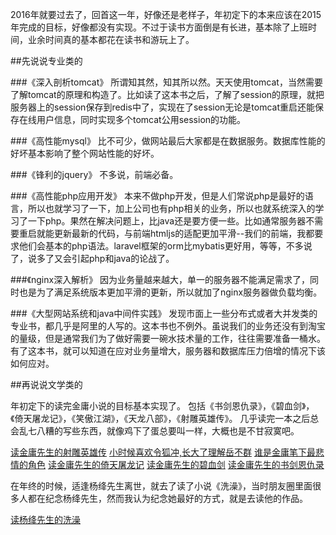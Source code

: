 2016年就要过去了，回首这一年，好像还是老样子，年初定下的本来应该在2015年完成的目标，好像都没有实现。不过于读书方面倒是有长进，基本除了上班时间，业余时间真的基本都花在读书和游玩上了。


##先说说专业类的

###《深入剖析tomcat》
所谓知其然，知其所以然。天天使用tomcat，当然需要了解tomcat的原理和构造了。比如读了这本书之后，了解了session的原理，就把服务器上的session保存到redis中了，实现在了session无论是tomcat重启还能保存在线用户信息，同时实现多个tomcat公用session的功能。

###《高性能mysql》
比不可少，做网站最后大家都是在数据服务。数据库性能的好坏基本影响了整个网站性能的好坏。

###《锋利的jquery》
不多说，前端必备。

###《高性能php应用开发》
本来不做php开发，但是人们常说php是最好的语言，所以也就学习了一下，加上公司也有php相关的业务，所以也就系统深入的学习了一下php。果然在解决问题上，比java还是要方便一些。比如通常服务器不需要重启就能更新最新的代码，与前端htmljs的适配更加平滑--我们的前端，我都要求他们会基本的php语法。laravel框架的orm比mybatis更好用，等等，不多说了，说多了又会引起php和java的论战了。

###《nginx深入解析》
因为业务量越来越大，单一的服务器不能满足需求了，同时也是为了满足系统版本更加平滑的更新，所以就加了nginx服务器做负载均衡。

###《大型网站系统和java中间件实践》
发现市面上一些分布式或者大并发类的专业书，都几乎是阿里的人写的。这本书也不例外。虽说我们的业务还没有到淘宝的量级，但是通常我们为了做好需要一碗水技术量的工作，往往需要准备一桶水。有了这本书，就可以知道在应对业务量增大，服务器和数据库压力倍增的情况下该如何应对。


##再说说文学类的

年初定下的读完金庸小说的目标基本实现了。
包括《书剑恩仇录》，《碧血剑》，《倚天屠龙记》，《笑傲江湖》，《天龙八部》，《射雕英雄传》。
几乎读完一本之后总会乱七八糟的写些东西，就像鸡下了蛋总要叫一样，大概也是不甘寂寞吧。

[读金庸先生的射雕英雄传](http://www.jianshu.com/p/c704c4a668ce)
[小时候喜欢令狐冲,长大了理解岳不群](http://www.jianshu.com/p/f44003f200fb)
[谁是金庸笔下最悲情的角色](http://www.jianshu.com/p/415c29693930)
[读金庸先生的倚天屠龙记](http://www.jianshu.com/p/4355afc34ddc)
[读金庸先生的碧血剑](http://www.jianshu.com/p/cb2dcfe72e0f)
[读金庸先生的书剑恩仇录](http://www.jianshu.com/p/672be993e0d3)


在年终的时候，适逢杨绛先生离世，就去了读了小说《洗澡》，当时朋友圈里面很多人都在纪念杨绛先生，然而我认为纪念她最好的方式，就是去读他的作品。

[读杨绛先生的洗澡](http://www.jianshu.com/p/c644c12d2e27)

